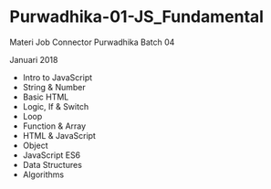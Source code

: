 # Purwadhika-01-JS_Fundamental
Materi Job Connector Purwadhika Batch 04

Januari 2018

- Intro to JavaScript
- String & Number
- Basic HTML
- Logic, If & Switch
- Loop
- Function & Array
- HTML & JavaScript
- Object
- JavaScript ES6
- Data Structures
- Algorithms
